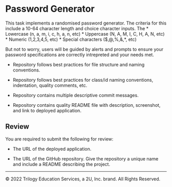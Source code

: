 # Password Generator

This task implements a randomised password generator. The criteria for this include a 10-64 character length and 
choice character inputs. The 
      * Lowercase (n, a, m, i, c, h, a, n, etc)
      * Uppercase (N, A, M, I, C, H, A, N, etc)
      * Numeric (1,2,3,4,5, etc)
      * Special characters ($,@,%,&,*, etc)

But not to worry, users will be guided by alerts and prompts to ensure your password specifications are correctly
intrepreted and your needs met.




* Repository follows best practices for file structure and naming conventions.

* Repository follows best practices for class/id naming conventions, indentation, quality comments, etc.

* Repository contains multiple descriptive commit messages.

* Repository contains quality README file with description, screenshot, and link to deployed application.


## Review

You are required to submit the following for review:

* The URL of the deployed application.

* The URL of the GitHub repository. Give the repository a unique name and include a README describing the project.

---

© 2022 Trilogy Education Services, a 2U, Inc. brand. All Rights Reserved.
